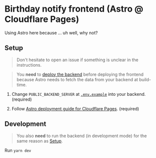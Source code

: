 # Birthday notify frontend (Astro @ Cloudflare Pages)

Using Astro here because ... uh well, why not?

## Setup

> Don't hesitate to open an issue if something is unclear in the instructions.

> You **need** to [deploy the backend](../backend/README.md#setup) before deploying the frontend because Astro needs to fetch the data from your backend at build-time.

1. Change `PUBLIC_BACKEND_SERVER` at [`.env.example`](.env.example) into your backend. (required)

2. Follow [Astro deployment guide for Cloudflare Pages](https://docs.astro.build/en/guides/deploy/cloudflare/). (required)

## Development

> You also **need** to run the backend (in development mode) for the same reason as [Setup](#setup).

Run `yarn dev`
